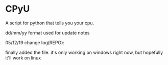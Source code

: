 # CPyU
A script for python that tells you your cpu.

dd/mm/yy format used for update notes

05/12/19 change log(REPO):

finally added the file. it's only working on windows right now, but hopefully it'll work on linux
